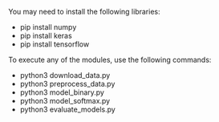 You may need to install the following libraries:

*  pip install numpy
*  pip install keras
*  pip install tensorflow

To execute any of the modules, use the following commands:

*  python3 download_data.py
*  python3 preprocess_data.py
*  python3 model_binary.py
*  python3 model_softmax.py
*  python3 evaluate_models.py

